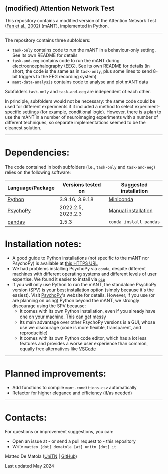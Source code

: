 ## (modified) Attention Network Test ##

This repository contains a modified version of the Attention Network Test ([Fan et al., 2002](https://direct.mit.edu/jocn/article-abstract/14/3/340/3628/Testing-the-Efficiency-and-Independence-of)) (mANT), implemented in Python. 

---

The repository contains three subfolders:
- `task-only` contains code to run the mANT in a behaviour-only setting. See its own README for details
- `task-and-eeg` contains code to run the mANT during electroencephalography (EEG). See its own README for details (in short, the code is the same as in `task-only`, plus some lines to send 8-bit triggers to the EEG recording system)
- `mant-data-analysis` contains code to analyse and plot mANT data 

Subfolders `task-only` and `task-and-eeg` are independent of each other. 

In principle, subfolders would not be necessary: the same code could be used for different experiments if it included a method to select experiment-specific settings (for example, conditional logic). However, there is a plan to use the mANT in a number of neuroimaging experiments with a number of different techniques, so separate implementations seemed to be the cleanest solution.     

---

# **Dependencies:**

The code contained in both subfolders (i.e., `task-only` and `task-and-eeg`) relies on the following software:

| Language/Package | Versions tested on | Suggested installation |
|------------------|-------------------|------------------------|
|[Python](https://www.python.org/) | 3.9.16, 3.9.18     | [Miniconda](https://docs.conda.io/projects/miniconda/en/latest/) |
|[PsychoPy](https://psychopy.org/) | 2022.2.5, 2023.2.3 | [Manual installation](https://www.psychopy.org/download.html#manual-installations) |
|[pandas](https://pandas.pydata.org/) | 1.5.3           | `conda install pandas`                                                             |

# **Installation notes:**

- A good guide to Python installations (not specific to the mANT nor PsychoPy) is available at [this HTTPS URL](https://github.com/vigji/python-cimec/blob/main/python-installation.md)
- We had problems installing PsychoPy via `conda`, despite different machines with different operating systems and different levels of user expertise. We found it easier to install via [`pip`](https://pip.pypa.io/en/stable/)
- If you will only use Python to run the mANT, the standalone PsychoPy version (SPV) is your best installation option (simply because it's the easiest). Visit [PsychoPy](https://psychopy.org/)'s website for details. However, if you use (or are planning on using) Python beyond the mANT, we strongly discourage using the SPV because:
    - It comes with its own Python installation, even if you already have one on your machine. This can get messy
    - Its main advantage over other PsychoPy versions is a GUI, whose use we discourage (code is more flexible, transparent, and reproducible)
    - It comes with its own Python code editor, which has a lot less features and provides a worse user experience than common, equally free alternatives like [VSCode](https://code.visualstudio.com/)

---

# **Planned improvements:**

- Add functions to compile `mant-conditions.csv` automatically 
- Refactor for higher elegance and efficiency (if/as needed)

--- 

# **Contacts:**

For questions or improvement suggestions, you can:
- Open an issue at - or send a pull request to - this repository
- Write `matteo [dot] dematola [at] unitn [dot] it`

Matteo De Matola ([UniTN](https://webapps.unitn.it/du/en/Persona/PER0247884/Pubblicazioni) | [GitHub](https://github.com/matteo-d-m))

Last updated May 2024